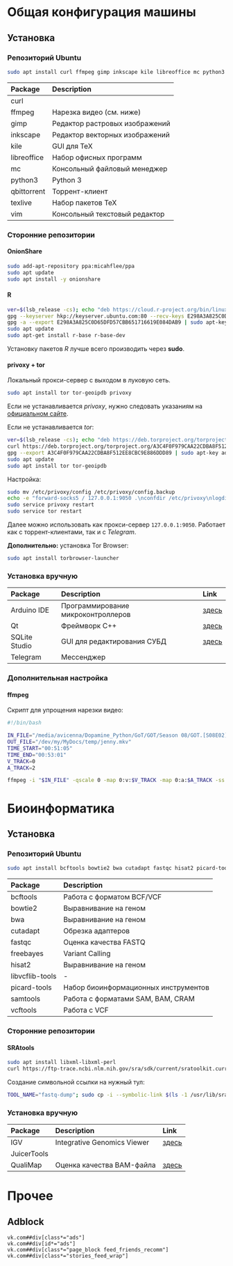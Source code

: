# Общая конфигурация машины

## Установка

### Репозиторий Ubuntu

```bash
sudo apt install curl ffmpeg gimp inkscape kile libreoffice mc python3 qbittorrent texlive vim
```

| Package | Description |
|:--------|:-----|
| curl ||
| ffmpeg | Нарезка видео (см. ниже) |
| gimp | Редактор растровых изображений |
| inkscape | Редактор векторных изображений |
| kile | GUI для TeX |
| libreoffice | Набор офисных программ |
| mc | Консольный файловый менеджер |
| python3 | Python 3 |
| qbittorrent | Торрент-клиент |
| texlive | Набор пакетов TeX |
| vim | Консольный текстовый редактор |

### Сторонние репозитории

#### OnionShare

```bash
sudo add-apt-repository ppa:micahflee/ppa
sudo apt update
sudo apt install -y onionshare
```

#### R

```bash
ver=$(lsb_release -cs); echo "deb https://cloud.r-project.org/bin/linux/ubuntu "$ver"-cran35/" | sudo tee -a /etc/apt/sources.list
gpg --keyserver hkp://keyserver.ubuntu.com:80 --recv-keys E298A3A825C0D65DFD57CBB651716619E084DAB9
gpg -a --export E298A3A825C0D65DFD57CBB651716619E084DAB9 | sudo apt-key add -
sudo apt update
sudo apt-get install r-base r-base-dev
```

Установку пакетов *R* лучше всего производить через **sudo**.

#### privoxy + tor

Локальный прокси-сервер с выходом в луковую сеть.

```bash
sudo apt install tor tor-geoipdb privoxy
```

Если не устанавливается *privoxy*, нужно следовать указаниям на [официальном сайте](https://www.privoxy.org/).

Если не устанавливается *tor*:

```bash
ver=$(lsb_release -cs); echo "deb https://deb.torproject.org/torproject.org "$ver" main" | sudo tee -a /etc/apt/sources.list
curl https://deb.torproject.org/torproject.org/A3C4F0F979CAA22CDBA8F512EE8CBC9E886DDD89.asc | gpg --import
gpg --export A3C4F0F979CAA22CDBA8F512EE8CBC9E886DDD89 | sudo apt-key add -
sudo apt update
sudo apt install tor tor-geoipdb
```

Настройка:

```bash
sudo mv /etc/privoxy/config /etc/privoxy/config.backup
echo -e "forward-socks5 / 127.0.0.1:9050 .\nconfdir /etc/privoxy\nlogdir /var/log/privoxy\nactionsfile default.action\nactionsfile user.action\nfilterfile default.filter\nlogfile logfile\ndebug 4096\ndebug 8192\nuser-manual /usr/share/doc/privoxy/user-manual\nlisten-address 127.0.0.1:8118\ntoggle 1\nenable-remote-toggle 0\nenable-edit-actions 0\nenable-remote-http-toggle 0\nbuffer-limit 4096" | sudo tee /etc/privoxy/config
sudo service privoxy restart
sudo service tor restart
```

Далее можно использовать как прокси-сервер `127.0.0.1:9050`.
Работает как с торрент-клиентами, так и с *Telegram*.

**Дополнительно:** установка Tor Browser:

```bash
sudo apt install torbrowser-launcher
```

### Установка вручную

| Package | Description | Link |
|:--------|:-----|:-----|
| Arduino IDE | Программирование микроконтроллеров | [здесь](https://www.arduino.cc/en/Main/Software) |
| Qt | Фреймворк C++ | [здесь](https://www.qt.io/download-qt-installer)|
| SQLite Studio | GUI для редактирования СУБД | [здесь](https://sqlitestudio.pl/index.rvt?act=download) |
| Telegram | Мессенджер ||

### Дополнительная настройка

#### ffmpeg

Скрипт для упрощения нарезки видео:

```bash
#!/bin/bash

IN_FILE="/media/avicenna/Dopamine_Python/GoT/GOT/Season 08/GOT.[S08E02].2xRu.En.[qqss44].mkv"
OUT_FILE="/dev/my/MyDocs/temp/jenny.mkv"
TIME_START="00:51:05"
TIME_END="00:53:01"
V_TRACK=0
A_TRACK=2

ffmpeg -i "$IN_FILE" -qscale 0 -map 0:v:$V_TRACK -map 0:a:$A_TRACK -ss $TIME_START -to $TIME_END "$OUT_FILE"
```

# Биоинформатика

## Установка

### Репозиторий Ubuntu
 
```bash
sudo apt install bcftools bowtie2 bwa cutadapt fastqc hisat2 picard-tools samtools vcftools
```

| Package | Description |
|:--------|:-----|
| bcftools | Работа с форматом BCF/VCF |
| bowtie2 | Выравнивание на геном |
| bwa | Выравнивание на геном |
| cutadapt | Обрезка адаптеров |
| fastqc | Оценка качества FASTQ |
| freebayes | Variant Calling |
| hisat2 | Выравнивание на геном |
| libvcflib-tools | - |
| picard-tools | Набор биоинформационных инструментов |
| samtools | Работа с форматами SAM, BAM, CRAM |
| vcftools | Работа с VCF |

### Сторонние репозитории

#### SRAtools

```bash
sudo apt install libxml-libxml-perl
curl https://ftp-trace.ncbi.nlm.nih.gov/sra/sdk/current/sratoolkit.current-centos_linux64.tar.gz | sudo tar -xz -C /usr/lib/
```

Создание символьной ссылки на нужный тул:

```bash
TOOL_NAME="fastq-dump"; sudo cp -i --symbolic-link $(ls -1 /usr/lib/sratoolkit*/bin/$TOOL_NAME) /bin/$TOOL_NAME
```

### Установка вручную

| Package | Description | Link |
|:--------|:-----|:-----|
| IGV | Integrative Genomics Viewer | [здесь](http://software.broadinstitute.org/software/igv/download) |
| JuicerTools |||
| QualiMap | Оценка качества BAM-файла | [здесь](http://qualimap.bioinfo.cipf.es/) |

# Прочее

## Adblock

```
vk.com##div[class*="ads"]
vk.com##div[id*="ads"]
vk.com##div[class*="page_block feed_friends_recomm"]
vk.com##div[class*="stories_feed_wrap"]
```
